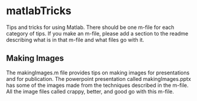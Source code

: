 # matlabTricks
Tips and tricks for using Matlab.
There should be one m-file for each category of tips. If you make an m-file, please add a section to the readme describing what is in that m-file and what files go with it.

## Making Images
The makingImages.m file provides tips on making images for presentations and for publication. The powerpoint presentation called makingImages.pptx has some of the images made from the techniques described in the m-file. All the image files called crappy, better, and good go with this m-file.

